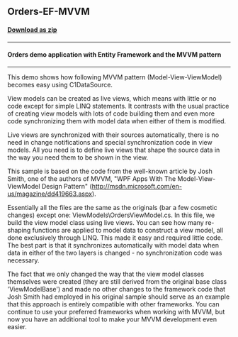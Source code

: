## Orders-EF-MVVM
#### [Download as zip](https://grapecity.github.io/DownGit/#/home?url=https://github.com/GrapeCity/ComponentOne-WPF-Samples/tree/master/NET_462/DataSource/CS/Orders-EF-MVVM)
____
#### Orders demo application with Entity Framework and the MVVM pattern
____
This demo shows how following MVVM pattern (Model-View-ViewModel) becomes
easy using C1DataSource.

View models can be created as live views, which means with little
or no code except for simple LINQ statements. It contrasts with the
usual practice of creating view models with lots of code building
them and even more code synchronizing them with model data when
either of them is modified.  

Live views are synchronized with their sources automatically, there is
no need in change notifications and special synchronization code in view
models. All you need is to define live views that shape the source data
in the way you need them to be shown in the view.

This sample is based on the code from the well-known article by Josh Smith,
one of the authors of MVVM, "WPF Apps With The Model-View-ViewModel
Design Pattern" (http://msdn.microsoft.com/en-us/magazine/dd419663.aspx). 

Essentially all the files are the same as the originals (bar a few
cosmetic changes) except one: ViewModels\OrdersViewModel.cs.
In this file, we build the view model class using live views.
You can see how many re-shaping functions are applied to model data to
construct a view model, all done exclusively through LINQ. This made
it easy and required little code. The best part is that it synchronizes
automatically with model data when data in either of the two layers
is changed - no synchronization code was necessary. 

The fact that we only changed the way that the view model classes
themselves were created (they are still derived from the original base
class 'ViewModelBase') and made no other changes to the framework code
that Josh Smith had employed in his original sample should serve as
an example that this approach is entirely compatible with other frameworks.
You can continue to use your preferred frameworks when working with
MVVM, but now you have an additional tool to make your MVVM development
even easier.


